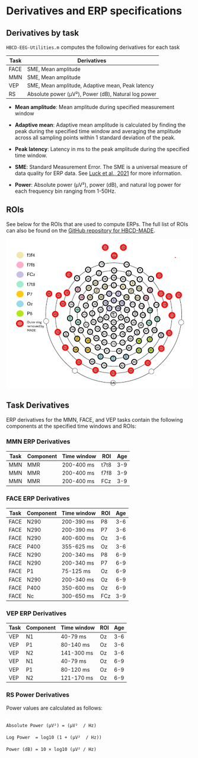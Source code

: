 # Derivatives and ERP specifications

## Derivatives by task

`HBCD-EEG-Utilities.m` computes the following derivatives for each task

| Task | Derivatives     |
|------|----------------|
| FACE | SME, Mean amplitude            |
| MMN  | SME, Mean amplitude           |
| VEP  | SME, Mean amplitude, Adaptive mean, Peak latency            |
| RS   | Absolute power (μV²), Power (dB), Natural log power |


- **Mean amplitude**: Mean amplitude during specified measurement window 

- **Adaptive mean**: Adaptive mean amplitude is calculated by finding the peak during the specified time window and averaging the amplitude across all sampling points within 1 standard deviation of the peak. 

- **Peak latency**: Latency in ms to the peak amplitude during the specified time window.

- **SME**: Standard Measurement Error. The SME is a universal measure of data quality for ERP data. See [Luck et al., 2021](https://onlinelibrary.wiley.com/doi/full/10.1111/psyp.13793) for more information.

- **Power**: Absolute power (μV²), power (dB), and natural log power for each frequency bin ranging from 1-50Hz. 
 
## ROIs

See below for the ROIs that are used to compute ERPs. The full list of ROIs can also be found on the [GitHub repository for HBCD-MADE](https://github.com/DCAN-Labs/HBCD-MADE/blob/main/proc_settings_HBCD.json).

 ![ROI clusters](ROIs.png)
 
 ## Task Derivatives
ERP derivatives for the MMN, FACE, and VEP tasks contain the following components at the specified time windows and ROIs:

### MMN ERP Derivatives
| Task | Component | Time window | ROI  | Age |
|------|-----------|-------------|------|-----|
| MMN  | MMR       | 200-400 ms    | t7t8 | 3-9 |
| MMN  | MMR       | 200-400 ms    | f7f8 | 3-9 |
| MMN  | MMR       | 200-400 ms    | FCz  | 3-9 |

### FACE ERP Derivatives
| Task | Component | Time window | ROI  | Age |
|------|-----------|-------------|------|-----|
| FACE | N290      | 200-390 ms    | P8   | 3-6 |
| FACE | N290      | 200-390 ms    | P7   | 3-6 |
| FACE | N290      | 400-600 ms    | Oz   | 3-6 |                              
| FACE | P400      | 355-625 ms    | Oz   | 3-6 |                              
| FACE | N290      | 200-340 ms    | P8   | 6-9 |                           
| FACE | N290      | 200-340 ms    | P7   | 6-9 |                             
| FACE | P1        | 75-125 ms     | Oz   | 6-9 |
| FACE | N290      | 200-340 ms    | Oz   | 6-9 |
| FACE | P400      | 350-600 ms    | Oz   | 6-9 |
| FACE | Nc        | 300-650 ms    | FCz  | 3-9 |

### VEP ERP Derivatives
| Task | Component | Time window | ROI  | Age |
|------|-----------|-------------|------|-----|
| VEP  | N1        | 40-79 ms      | Oz   | 3-6 |
| VEP  | P1        | 80-140 ms     | Oz   | 3-6 | 
| VEP  | N2        | 141-300 ms    | Oz   | 3-6 |
| VEP  | N1        | 40-79 ms      | Oz   | 6-9 |
| VEP  | P1        | 80-120 ms     | Oz   | 6-9 |
| VEP  | N2        | 121-170 ms    | Oz   | 6-9 |


### RS Power Derivatives

Power values are calculated as follows:

```{r}

Absolute Power (μV²) = (μV²  / Hz)

Log Power  = log10 (1 + (μV²  / Hz))

Power (dB) = 10 × log10 (μV² / Hz)

```

 
 
